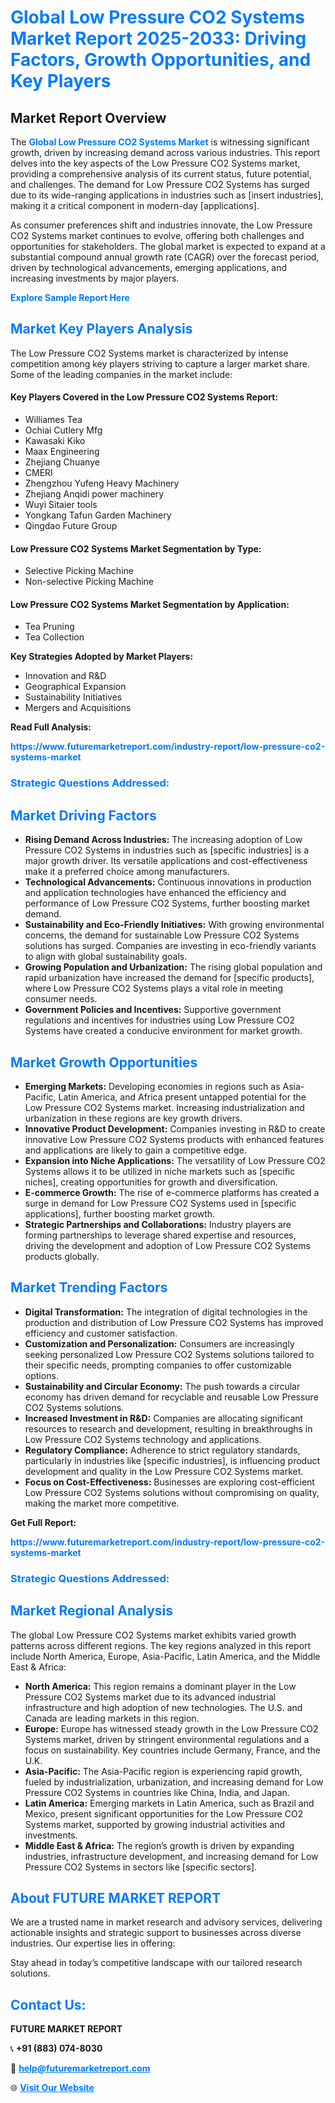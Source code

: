 <h1 style="color: #007BFF;">Global Low Pressure CO2 Systems Market Report 2025-2033: Driving Factors, Growth Opportunities, and Key Players</h1>

<section id="overview">
<h2>Market Report Overview</h2>
<p>The <a href="https://www.futuremarketreport.com/industry-report/low-pressure-co2-systems-market" style="color: #007BFF; text-decoration: none;"><strong>Global Low Pressure CO2 Systems Market</strong></a> is witnessing significant growth, driven by increasing demand across various industries. This report delves into the key aspects of the Low Pressure CO2 Systems market, providing a comprehensive analysis of its current status, future potential, and challenges. The demand for Low Pressure CO2 Systems has surged due to its wide-ranging applications in industries such as [insert industries], making it a critical component in modern-day [applications].</p>
<p>As consumer preferences shift and industries innovate, the Low Pressure CO2 Systems market continues to evolve, offering both challenges and opportunities for stakeholders. The global market is expected to expand at a substantial compound annual growth rate (CAGR) over the forecast period, driven by technological advancements, emerging applications, and increasing investments by major players.</p>
</section>

<section id="overview">
<p><a href="https://www.futuremarketreport.com/request-sample/reportId=37457" style="color: #007BFF; text-decoration: none;"><strong>Explore Sample Report Here</strong></a></p>
</section>

<section id="key-players">
<h2 style="color: #007BFF;">Market Key Players Analysis</h2>
<p>The Low Pressure CO2 Systems market is characterized by intense competition among key players striving to capture a larger market share. Some of the leading companies in the market include:</p>
<h4>Key Players Covered in the Low Pressure CO2 Systems Report:</h4>
<ul><li>Williames Tea</li><li>Ochiai Cutlery Mfg</li><li>Kawasaki Kiko</li><li>Maax Engineering</li><li>Zhejiang Chuanye</li><li>CMERI</li><li>Zhengzhou Yufeng Heavy Machinery</li><li>Zhejiang Anqidi power machinery</li><li>Wuyi Sitaier tools</li><li>Yongkang Tafun Garden Machinery</li><li>Qingdao Future Group</li></ul>
<h4>Low Pressure CO2 Systems Market Segmentation by Type:</h4>
<ul><li>Selective Picking Machine</li><li>Non-selective Picking Machine</li></ul>

<h4>Low Pressure CO2 Systems Market Segmentation by Application:</h4>
<ul><li>Tea Pruning</li><li>Tea Collection</li></ul>
<p><strong>Key Strategies Adopted by Market Players:</strong></p>
<ul>
<li>Innovation and R&D</li>
<li>Geographical Expansion</li>
<li>Sustainability Initiatives</li>
<li>Mergers and Acquisitions</li>
</ul>
</section>

<section>
<p><strong>Read Full Analysis: </strong></p><a href="https://www.futuremarketreport.com/industry-report/low-pressure-co2-systems-market" style="color: #007BFF; text-decoration: none;"><strong>https://www.futuremarketreport.com/industry-report/low-pressure-co2-systems-market</strong></a>
<h3 style="color: #007BFF;">Strategic Questions Addressed:</h3>
</section>

<section id="driving-factors">
<h2 style="color: #007BFF;">Market Driving Factors</h2>
<ul>
<li><strong>Rising Demand Across Industries:</strong> The increasing adoption of Low Pressure CO2 Systems in industries such as [specific industries] is a major growth driver. Its versatile applications and cost-effectiveness make it a preferred choice among manufacturers.</li>
<li><strong>Technological Advancements:</strong> Continuous innovations in production and application technologies have enhanced the efficiency and performance of Low Pressure CO2 Systems, further boosting market demand.</li>
<li><strong>Sustainability and Eco-Friendly Initiatives:</strong> With growing environmental concerns, the demand for sustainable Low Pressure CO2 Systems solutions has surged. Companies are investing in eco-friendly variants to align with global sustainability goals.</li>
<li><strong>Growing Population and Urbanization:</strong> The rising global population and rapid urbanization have increased the demand for [specific products], where Low Pressure CO2 Systems plays a vital role in meeting consumer needs.</li>
<li><strong>Government Policies and Incentives:</strong> Supportive government regulations and incentives for industries using Low Pressure CO2 Systems have created a conducive environment for market growth.</li>
</ul>
</section>

<section id="growth-opportunities">
<h2 style="color: #007BFF;">Market Growth Opportunities</h2>
<ul>
<li><strong>Emerging Markets:</strong> Developing economies in regions such as Asia-Pacific, Latin America, and Africa present untapped potential for the Low Pressure CO2 Systems market. Increasing industrialization and urbanization in these regions are key growth drivers.</li>
<li><strong>Innovative Product Development:</strong> Companies investing in R&D to create innovative Low Pressure CO2 Systems products with enhanced features and applications are likely to gain a competitive edge.</li>
<li><strong>Expansion into Niche Applications:</strong> The versatility of Low Pressure CO2 Systems allows it to be utilized in niche markets such as [specific niches], creating opportunities for growth and diversification.</li>
<li><strong>E-commerce Growth:</strong> The rise of e-commerce platforms has created a surge in demand for Low Pressure CO2 Systems used in [specific applications], further boosting market growth.</li>
<li><strong>Strategic Partnerships and Collaborations:</strong> Industry players are forming partnerships to leverage shared expertise and resources, driving the development and adoption of Low Pressure CO2 Systems products globally.</li>
</ul>
</section>

<section id="trending-factors">
<h2 style="color: #007BFF;">Market Trending Factors</h2>
<ul>
<li><strong>Digital Transformation:</strong> The integration of digital technologies in the production and distribution of Low Pressure CO2 Systems has improved efficiency and customer satisfaction.</li>
<li><strong>Customization and Personalization:</strong> Consumers are increasingly seeking personalized Low Pressure CO2 Systems solutions tailored to their specific needs, prompting companies to offer customizable options.</li>
<li><strong>Sustainability and Circular Economy:</strong> The push towards a circular economy has driven demand for recyclable and reusable Low Pressure CO2 Systems solutions.</li>
<li><strong>Increased Investment in R&D:</strong> Companies are allocating significant resources to research and development, resulting in breakthroughs in Low Pressure CO2 Systems technology and applications.</li>
<li><strong>Regulatory Compliance:</strong> Adherence to strict regulatory standards, particularly in industries like [specific industries], is influencing product development and quality in the Low Pressure CO2 Systems market.</li>
<li><strong>Focus on Cost-Effectiveness:</strong> Businesses are exploring cost-efficient Low Pressure CO2 Systems solutions without compromising on quality, making the market more competitive.</li>
</ul>
</section>

<section>
<p><strong>Get Full Report: </strong></p><a href="https://www.futuremarketreport.com/industry-report/low-pressure-co2-systems-market" style="color: #007BFF; text-decoration: none;"><strong>https://www.futuremarketreport.com/industry-report/low-pressure-co2-systems-market</strong></a>
<h3 style="color: #007BFF;">Strategic Questions Addressed:</h3>
</section>


<section id="regional-analysis">
<h2 style="color: #007BFF;">Market Regional Analysis</h2>
<p>The global Low Pressure CO2 Systems market exhibits varied growth patterns across different regions. The key regions analyzed in this report include North America, Europe, Asia-Pacific, Latin America, and the Middle East & Africa:</p>
<ul>
<li><strong>North America:</strong> This region remains a dominant player in the Low Pressure CO2 Systems market due to its advanced industrial infrastructure and high adoption of new technologies. The U.S. and Canada are leading markets in this region.</li>
<li><strong>Europe:</strong> Europe has witnessed steady growth in the Low Pressure CO2 Systems market, driven by stringent environmental regulations and a focus on sustainability. Key countries include Germany, France, and the U.K.</li>
<li><strong>Asia-Pacific:</strong> The Asia-Pacific region is experiencing rapid growth, fueled by industrialization, urbanization, and increasing demand for Low Pressure CO2 Systems in countries like China, India, and Japan.</li>
<li><strong>Latin America:</strong> Emerging markets in Latin America, such as Brazil and Mexico, present significant opportunities for the Low Pressure CO2 Systems market, supported by growing industrial activities and investments.</li>
<li><strong>Middle East & Africa:</strong> The region’s growth is driven by expanding industries, infrastructure development, and increasing demand for Low Pressure CO2 Systems in sectors like [specific sectors].</li>
</ul>
</section>

<footer>
<h2 style="color: #007BFF;">About FUTURE MARKET REPORT</h2>
<p>We are a trusted name in market research and advisory services, delivering actionable insights and strategic support to businesses across diverse industries. Our expertise lies in offering:</p>

<p>Stay ahead in today’s competitive landscape with our tailored research solutions.</p>

<h2 style="color: #007BFF;">Contact Us:</h2>
<p><strong>FUTURE MARKET REPORT</strong></p>
<p>📞 <strong>+91 (883) 074-8030</strong></p>
<p>📧 <strong><a href="mailto:help@futuremarketreport.com" style="color: #007BFF;">help@futuremarketreport.com</a></strong></p>
<p>🌐 <strong><a href="https://www.futuremarketreport.com/" style="color: #007BFF;">Visit Our Website</a></strong></p>
</footer>